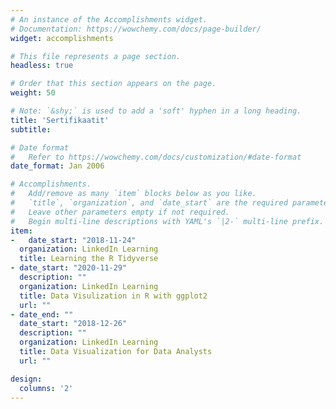 ```yaml
---
# An instance of the Accomplishments widget.
# Documentation: https://wowchemy.com/docs/page-builder/
widget: accomplishments

# This file represents a page section.
headless: true

# Order that this section appears on the page.
weight: 50

# Note: `&shy;` is used to add a 'soft' hyphen in a long heading.
title: 'Sertifikaatit'
subtitle:

# Date format
#   Refer to https://wowchemy.com/docs/customization/#date-format
date_format: Jan 2006

# Accomplishments.
#   Add/remove as many `item` blocks below as you like.
#   `title`, `organization`, and `date_start` are the required parameters.
#   Leave other parameters empty if not required.
#   Begin multi-line descriptions with YAML's `|2-` multi-line prefix.
item:
-   date_start: "2018-11-24"
  organization: LinkedIn Learning
  title: Learning the R Tidyverse
- date_start: "2020-11-29"
  description: ""
  organization: LinkedIn Learning
  title: Data Visulization in R with ggplot2
  url: ""
- date_end: ""
  date_start: "2018-12-26"
  description: ""
  organization: LinkedIn Learning
  title: Data Visualization for Data Analysts
  url: ""

design:
  columns: '2' 
---
```

